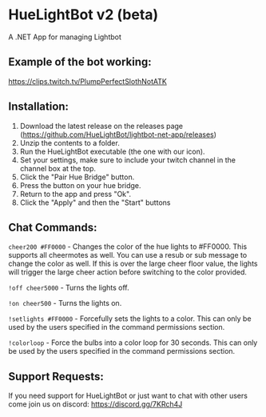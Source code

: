 # HueLightBot v2 (beta)
A .NET App for managing Lightbot

## Example of the bot working:
  https://clips.twitch.tv/PlumpPerfectSlothNotATK

## Installation:
 1. Download the latest release on the releases page (https://github.com/HueLightBot/lightbot-net-app/releases)
 2. Unzip the contents to a folder.
 3. Run the HueLightBot executable (the one with our icon).
 4. Set your settings, make sure to include your twitch channel in the channel box at the top.
 5. Click the "Pair Hue Bridge" button.
 6. Press the button on your hue bridge.
 7. Return to the app and press "Ok".
 8. Click the "Apply" and then the "Start" buttons 

## Chat Commands:
`cheer200 #FF0000`   - Changes the color of the hue lights to #FF0000. This supports all cheermotes as well. You can use a resub or sub message to change the color as well. If this is over the large cheer floor value, the lights will trigger the large cheer action before switching to the color provided.

`!off cheer5000`     - Turns the lights off.

`!on cheer500`       - Turns the lights on.

`!setlights #FF0000` - Forcefully sets the lights to a color. This can only be used by the users specified in the command permissions section.

`!colorloop`         - Force the bulbs into a color loop for 30 seconds. This can only be used by the users specified in the command permissions section.

## Support Requests:
If you need support for HueLightBot or just want to chat with other users come join us on discord: https://discord.gg/7KRch4J

